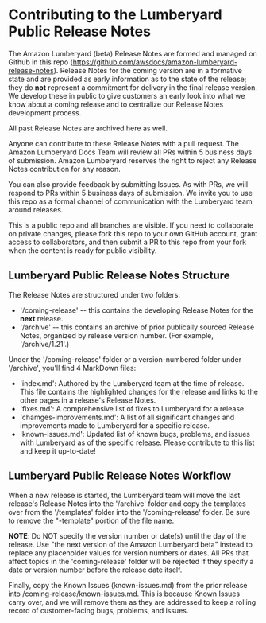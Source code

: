 # Contributing to the Lumberyard Public Release Notes

The Amazon Lumberyard (beta) Release Notes are formed and managed on Github in this repo (https://github.com/awsdocs/amazon-lumberyard-release-notes). Release Notes for the coming version are in a formative state and are provided as early information as to the state of the release; they do **not** represent a commitment for delivery in the final release version. We develop these in public to give customers an early look into what we know about a coming release and to centralize our Release Notes development process. 

All past Release Notes are archived here as well.

Anyone can contribute to these Release Notes with a pull request.  The Amazon Lumberyard Docs Team will review all PRs within 5 business days of submission. Amazon Lumberyard reserves the right to reject any Release Notes contribution for any reason.

You can also provide feedback by submitting Issues. As with PRs, we will respond to PRs within 5 business days of submission. We invite you to use this repo as a formal channel of communication with the Lumberyard team around releases.

This is a public repo and all branches are visible. If you need to collaborate on private changes, please fork this repo to your own GitHub account, grant access to collaborators, and then submit a PR to this repo from your fork when the content is ready for public visibility.

## Lumberyard Public Release Notes Structure

The Release Notes are structured under two folders:
  - '/coming-release' -- this contains the developing Release Notes for the **next** release. 
  - '/archive' -- this contains an archive of prior publically sourced Release Notes, organized by release version number. (For example, '/archive/1.21'.)

Under the '/coming-release' folder or a version-numbered folder under '/archive', you'll find 4 MarkDown files:
  - 'index.md': Authored by the Lumberyard team at the time of release. This file contains the highlighted changes for the release and links to the other pages in a release's Release Notes.
  - 'fixes.md': A comprehensive list of fixes to Lumberyard for a release.
  - 'chamges-improvements.md': A list of all significant changes and improvements made to Lumberyard for a specific release.
  - 'known-issues.md': Updated list of known bugs, problems, and issues with Lumberyard as of the specific release. Please contribute to this list and keep it up-to-date!

## Lumberyard Public Release Notes Workflow

When a new release is started, the Lumberyard team will move the last release's Release Notes into the '/archive' folder and copy the templates over from the '/templates' folder into the '/coming-release' folder. Be sure to remove the "-template" portion of the file name.

**NOTE**: Do NOT specify the version number or date(s) until the day of the release. Use "the next version of the Amazon Lumberyard beta" instead to replace any placeholder values for version numbers or dates. All PRs that affect topics in the 'coming-release' folder will be rejected if they specify a date or version number before the release date itself.

Finally, copy the Known Issues (known-issues.md) from the prior release into /coming-release/known-issues.md. This is because Known Issues carry over, and we will remove them as they are addressed to keep a rolling record of customer-facing bugs, problems, and issues.



